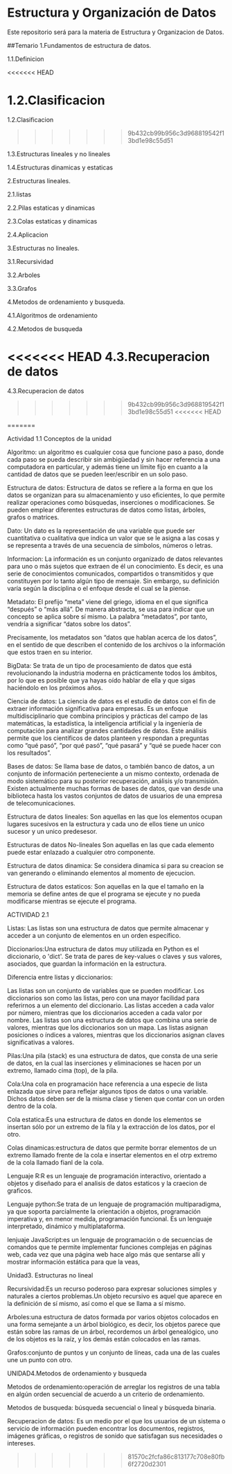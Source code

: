 # Estructura y Organización de Datos

Este repositorio será para la materia de Estructura y Organizacion de Datos.

##Temario
1.Fundamentos de estructura de datos.

1.1.Definicion

<<<<<<< HEAD

1.2.Clasificacion
=======
1.2.Clasificacion 
>>>>>>> 9b432cb99b956c3d968819542f13bd1e98c55d51

1.3.Estructuras lineales y no lineales

1.4.Estructuras dinamicas y estaticas

2.Estructuras lineales.

2.1.listas

2.2.Pilas estaticas y dinamicas

2.3.Colas estaticas y dinamicas

2.4.Aplicacion

3.Estructuras no lineales.

3.1.Recursividad

3.2.Arboles

3.3.Grafos

4.Metodos de ordenamiento y busqueda.

4.1.Algoritmos de ordenamiento

4.2.Metodos de busqueda

<<<<<<< HEAD
4.3.Recuperacion de datos 
=======
4.3.Recuperacion de datos 
>>>>>>> 9b432cb99b956c3d968819542f13bd1e98c55d51
<<<<<<< HEAD
 
=======

Actividad 1.1 Conceptos de la unidad

Algoritmo:
un algoritmo es cualquier cosa que funcione paso a paso, donde cada paso se pueda describir sin ambigüedad y sin hacer referencia a una computadora en particular, y además tiene un límite fijo en cuanto a la cantidad de datos que se pueden leer/escribir en un solo paso.

Estructura de datos:
Estructura de datos se refiere a la forma en que los datos se organizan para su almacenamiento y uso eficientes, lo que permite realizar operaciones como búsquedas, inserciones o modificaciones. Se pueden emplear diferentes estructuras de datos como listas, árboles, grafos o matrices.

Dato:
Un dato es la representación de una variable que puede ser cuantitativa o cualitativa que indica un valor que se le asigna a las cosas y se representa a través de una secuencia de símbolos, números o letras.

Informacion:
La información es un conjunto organizado de datos relevantes para uno o más sujetos que extraen de él un conocimiento. Es decir, es una serie de conocimientos comunicados, compartidos o transmitidos y que constituyen por lo tanto algún tipo de mensaje. Sin embargo, su definición varía según la disciplina o el enfoque desde el cual se la piense.

Metadato:
El prefijo “meta” viene del griego, idioma en el que significa “después” o “más allá”. De manera abstracta, se usa para indicar que un concepto se aplica sobre sí mismo. La palabra “metadatos”, por tanto, vendría a significar “datos sobre los datos”.

Precisamente, los metadatos son “datos que hablan acerca de los datos”, en el sentido de que describen el contenido de los archivos o la información que estos traen en su interior.

BigData:
Se trata de un tipo de procesamiento de datos que está revolucionando la industria moderna en prácticamente todos los ámbitos, por lo que es posible que ya hayas oído hablar de ella y que sigas haciéndolo en los próximos años.

Ciencia de datos:
La ciencia de datos es el estudio de datos con el fin de extraer información significativa para empresas. Es un enfoque multidisciplinario que combina principios y prácticas del campo de las matemáticas, la estadística, la inteligencia artificial y la ingeniería de computación para analizar grandes cantidades de datos. Este análisis permite que los científicos de datos planteen y respondan a preguntas como “qué pasó”, “por qué pasó”, “qué pasará” y “qué se puede hacer con los resultados”.

Bases de datos:
Se llama base de datos, o también banco de datos, a un conjunto de información perteneciente a un mismo contexto, ordenada de modo sistemático para su posterior recuperación, análisis y/o transmisión. Existen actualmente muchas formas de bases de datos, que van desde una biblioteca hasta los vastos conjuntos de datos de usuarios de una empresa de telecomunicaciones.

Estructura de datos lineales:
Son aquellas en las que los elementos ocupan lugares sucesivos en la estructura y cada uno de ellos tiene un unico sucesor y un unico predesesor.

Estructuras de datos No-lineales
Son aquellas en las que cada elemento puede estar enlazado a cualquier otro componente.

Estructura de datos dinamica:
Se considera dinamica si para su creacion se van generando o eliminando elementos al momento de ejecucion.

Estructura de datos estaticos:
Son aquellas en la que el tamaño en la memoria se define antes de que el programa se ejecute y no pueda modificarse mientras se ejecute el programa. 

ACTIVIDAD 2.1

Listas: Las listas son una estructura de datos que permite almacenar y acceder a un conjunto de elementos en un orden específico.

Diccionarios:Una estructura de datos muy utilizada en Python es el diccionario, o 'dict'. Se trata de pares de key-values o claves y sus valores, asociados, que guardan la información en la estructura.

Diferencia entre listas y diccionarios:

Las listas son un conjunto de variables que se pueden modificar.
Los diccionarios son como las listas, pero con una mayor facilidad para referirnos a un elemento del diccionario.
Las listas acceden a cada valor por número, mientras que los diccionarios acceden a cada valor por nombre.
Las listas son una estructura de datos que combina una serie de valores, mientras que los diccionarios son un mapa.
Las listas asignan posiciones o índices a valores, mientras que los diccionarios asignan claves significativas a valores.

Pilas:Una pila (stack) es una estructura de datos, que consta de una serie de datos, en la cual las inserciones y eliminaciones se hacen por un extremo, llamado cima (top), de la pila.

Cola:Una cola en programación hace referencia a una especie de lista enlazada que sirve para reflejar algunos tipos de datos o una variable. Dichos datos deben ser de la misma clase y tienen que contar con un orden dentro de la cola.

Cola estatica:Es una estructura de datos en donde los elementos se insertan sólo por un extremo de la fila y la extracción de los datos, por el otro.

Colas dinamicas:estructura de datos que permite borrar elementos de un extremo llamado frente de la cola e insertar elementos en el otrp extremo de la cola llamado fianl de la cola.

Lenguaje R:R es un lenguaje de programación interactivo, orientado a objetos y diseñado para el analisis de datos estaticos y la craecion de graficos.

Lenguaje python:Se trata de un lenguaje de programación multiparadigma, ya que soporta parcialmente la orientación a objetos, programación imperativa y, en menor medida, programación funcional. Es un lenguaje interpretado, dinámico y multiplataforma.

lenjuaje JavaScript:es un lenguaje de programación o de secuencias de comandos que te permite implementar funciones complejas en páginas web, cada vez que una página web hace algo más que sentarse allí y mostrar información estática para que la veas,

Unidad3. Estructuras no lineal


Recursividad:Es un recurso poderoso para expresar soluciones simples y naturales a ciertos problemas.Un objeto recursivo es aquel que aparece en la definición de sí mismo, así como el que se llama a sí mismo.


Arboles:una estructura de datos formada por varios objetos
colocados en una forma semejante a un árbol biológico, es decir, los objetos
parece que están sobre las ramas de un árbol, recordemos un árbol genealógico,
uno de los objetos es la raíz, y los demás están colocados en las ramas.


Grafos:conjunto de puntos y un conjunto de líneas, cada una de las cuales une un punto con otro.


UNIDAD4.Metodos de ordenamiento y busqueda


Metodos de ordenamiento:operación de arreglar los registros de una tabla en algún orden secuencial de acuerdo a un criterio de ordenamiento.

Metodos de busqueda: búsqueda secuencial o lineal y búsqueda binaria. 

Recuperacion de datos: Es un medio por el que los usuarios de un sistema o servicio de información pueden encontrar los documentos, registros, imágenes gráficas, o registros de sonido que satisfagan sus necesidades o intereses.





>>>>>>> 81570c2fcfa86c813177c708e80fb6f2720d2301


